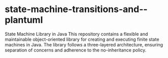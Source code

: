 # state-machine-transitions-and--plantuml
State Machine Library in Java  This repository contains a flexible and maintainable object-oriented library for creating and executing finite state machines in Java. The library follows a three-layered architecture, ensuring separation of concerns and adherence to the no-inheritance policy.
